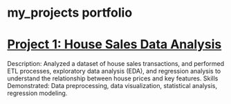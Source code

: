 # my_projects portfolio 

# [Project 1: House Sales Data Analysis](https://github.com/Sirius-Ife/houseSales_analysis)

Description: Analyzed a dataset of house sales transactions,
and performed ETL processes, exploratory data analysis (EDA),
and regression analysis to understand the relationship between house prices and key features.
Skills Demonstrated: Data preprocessing, data visualization, statistical analysis, regression modeling.
